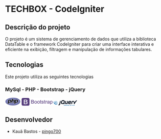 # TECHBOX - CodeIgniter

## Descrição do projeto
O projeto é um sistema de gerenciamento de dados que utiliza a biblioteca DataTable e o framework CodeIgniter para criar uma interface interativa e eficiente na exibição, filtragem e manipulação de informações tabulares.

## Tecnologias
Este projeto utiliza as seguintes tecnologias
### MySql - PHP - Bootstrap - jQuery

<div style="border-width: 10px">
   <img width = "10%" alt = "PHP"      src= "https://github.com/gcpbarbudo/Assets/blob/main/PHP.png?raw=true">
   <img width = "20%" alt = "BOOSTRAP" src= "https://github.com/gcpbarbudo/Assets/blob/main/BOOSTRAP.png?raw=true">
   <img width = "15%" alt = "JQUERY"  src= "https://github.com/gcpbarbudo/Assets/blob/main/JQUERY.png?raw=true">
</div>

## Desenvolvedor
* Kauã Bastos - [pingo700](https://github.com/pingo700)
